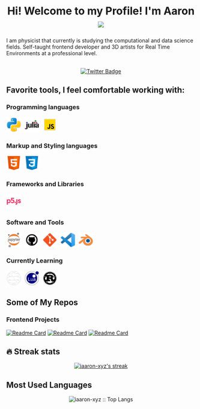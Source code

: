 <div id="header" align="center">
    <h1>
        Hi! Welcome to my Profile! I'm Aaron
        <img src="https://media.giphy.com/media/hvRJCLFzcasrR4ia7z/giphy.gif" width="28">
    </h1>
    <p align="left">I am physicist that currently is studying the computational and data science fields. Self-taught frontend developer and 3D artists for Real Time Environments at a professional level.</p>
</div>

<br>

<div id="badges" align="center">
    <a href="https://twitter.com/iaaron_xyz">
        <img src="https://img.shields.io/twitter/url?label=My%20Twitter&style=social&url=https%3A%2F%2Ftwitter.com%2Fiaaron_xyz" alt="Twitter Badge">
    </a>
</div>


## Favorite tools, I feel comfortable working with:
### Programming languages
<div>
        <img src="./images/icons/python.png" title="Python 3" alt="Python" height="40"/>&nbsp;
        <img src="./images/icons/julia.png" title="julia" alt="julia" height="40"/>&nbsp;
        <img src="./images/icons/javascript.png" title="JavaScript" alt="javascript" height="40"/>&nbsp;
</div>

### Markup and Styling languages
<div>
        <img src="./images/icons/html.png" title="HTML5" alt="HTML" height="40"/>&nbsp;
        <img src="./images/icons/css3.png" title="CSS3" alt="CSS" height="40"/>&nbsp;
</div>

### Frameworks and Libraries
<div>
        <img src="./images/icons/p5js.png" title="p5js" alt="p5js" height="40"/>&nbsp;
</div>

### Software and Tools
<div>
        <img src="./images/icons/jupyter.png" title="jupyter notebooks" alt="jupyter notebooks" width="40" height="40"/>&nbsp;
        <img src="./images/icons/github.png" title="Github" alt="Github" width="40" height="40"/>&nbsp;
        <img src="./images/icons/git.png" title="Git" alt="Git" width="40" height="40"/>&nbsp;
        <img src="./images/icons/vscode.png" title="VS Code" alt="VSCode" width="40" height="40"/>&nbsp;
        <img src="./images/icons/blender.png" title="Blender" alt="blender" width="40" height="40"/>&nbsp;
</div>

### Currently Learning
<div>
        <img src="./images/icons/qiskit.png" title="Qiskit" alt="Qiskit" height="40"/>&nbsp;
        <img src="./images/icons/lua.png" title="Lua" alt="Lua" height="40"/>&nbsp;
        <img src="./images/icons/rust.png" title="Rust" alt="Rust" height="40"/>&nbsp;
</div>

## Some of My Repos
### Frontend Projects
[![Readme Card](https://github-readme-stats.vercel.app/api/pin/?username=iaaron-xyz&repo=calculator&title_color=fff&icon_color=f9f9f9&text_color=ffffff&bg_color=30,FC5C7D,6A82FB)](https://github.com/iaaron-xyz/calculator)
[![Readme Card](https://github-readme-stats.vercel.app/api/pin/?username=iaaron-xyz&repo=etch-a-sketch&title_color=fff&icon_color=f9f9f9&text_color=ffffff&bg_color=30,FC5C7D,6A82FB)](https://github.com/iaaron-xyz/etch-a-sketch)
[![Readme Card](https://github-readme-stats.vercel.app/api/pin/?username=iaaron-xyz&repo=rock-paper-scissors&title_color=fff&icon_color=f9f9f9&text_color=ffffff&bg_color=30,FC5C7D,6A82FB)](https://github.com/iaaron-xyz/rock-paper-scissors)

## :fire: Streak stats
<p align="center">
  <a href="https://github.com/iaaron-xyz/github-readme-streak-stats">
    <img title="🔥 Get streak stats for your profile at git.io/streak-stats" alt="iaaron-xyz's streak" src="https://streak-stats.demolab.com/?user=iaaron-xyz&theme=horizon&hide_border=true"/>
  </a>
</p>

## Most Used Languages
<p align="center"><img src="https://github-readme-stats.vercel.app/api/top-langs/?username=iaaron-xyz&langs_count=10&theme=tokyonight&layout=compact" alt="iaaron-xyz :: Top Langs" /></p>

